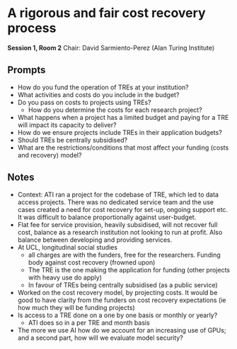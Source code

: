 # A rigorous and fair cost recovery process

**Session 1, Room 2**
Chair: David Sarmiento-Perez (Alan Turing Institute)

## Prompts

- How do you fund the operation of TREs at your institution?
- What activities and costs do you include in the budget?
- Do you pass on costs to projects using TREs?
  - How do you determine the costs for each research project?
- What happens when a project has a limited budget and paying for a TRE will impact its capacity to deliver?
- How do we ensure projects include TREs in their application budgets?
- Should TREs be centrally subsidised?
- What are the restrictions/conditions that most affect your funding (costs and recovery) model?

## Notes

- Context: ATI ran a project for the codebase of TRE, which led to data access projects. There was no dedicated service team and the use cases created a need for cost recovery for set-up, ongoing support etc. It was difficult to balance proportionally against user-budget.
- Flat fee for service provision, heavily subsidised, will not recover full cost, balance as a research institution not looking to run at profit. Also balance between developing and providing services.
- At UCL, longitudinal social studies
  - all charges are with the funders, free for the researchers. Funding body against cost recovery (frowned upon)
  - The TRE is the one making the application for funding (other projects with heavy use do apply)
  - In favour of TREs being centrally subsidised (as a public service)
- Worked on the cost recovery model, by projecting costs. It would be good to have clarity from the funders on cost recovery expectations (ie how much they will be funding projects)
- Is access to a TRE done on a one by one basis or monthly or yearly?
  - ATI does so in a per TRE and month basis
- The more we use AI how do we account for an increasing use of GPUs; and a second part, how will we evaluate model security?
